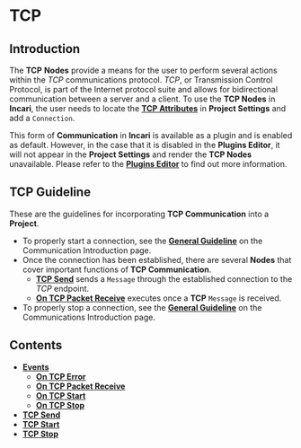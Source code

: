 # TCP

## Introduction

The **TCP** **Nodes** provide a means for the user to perform several actions within the *TCP* communications protocol. *TCP*, or Transmission Control Protocol, is part of the Internet protocol suite and allows for bidirectional communication between a server and a client. To use the **TCP Nodes** in **Incari**, the user needs to locate the [**TCP Attributes**](../../../modules/project-settings.md#mqtt) in **Project Settings** and add a `Connection`. 

This form of **Communication** in **Incari** is available as a plugin and is enabled as default. However, in the case that it is disabled in the **Plugins Editor**, it will not appear in the **Project Settings** and render the **TCP Nodes** unavailable. Please refer to the [**Plugins Editor**](../../../modules/plugins/README.md) to find out more information.

## TCP Guideline

These are the guidelines for incorporating **TCP Communication** into a **Project**.

* To properly start a connection, see the [**General Guideline**](../README.md#general-guideline) on the Communication Introduction page.
* Once the connection has been established, there are several **Nodes** that cover important functions of **TCP Communication**.
  * [**TCP Send**](tcpsend.md) sends a `Message` through the established connection to the *TCP* endpoint. 
  * [**On TCP Packet Receive**](events/ontcppacketreceive.md) executes once a **TCP** `Message` is received.
* To properly stop a connection, see the [**General Guideline**](../README.md#general-guideline) on the Communications Introduction page.


## Contents

* [**Events**](events/README.md)
  * [**On TCP Error**](events/ontcperror.md)
  * [**On TCP Packet Receive**](events/ontcppacketreceive.md)
  * [**On TCP Start**](events/ontcpstart.md)
  * [**On TCP Stop**](events/ontcpstop.md)
* [**TCP Send**](tcpsend.md)
* [**TCP Start**](tcpstart.md)
* [**TCP Stop**](tcpstop.md)